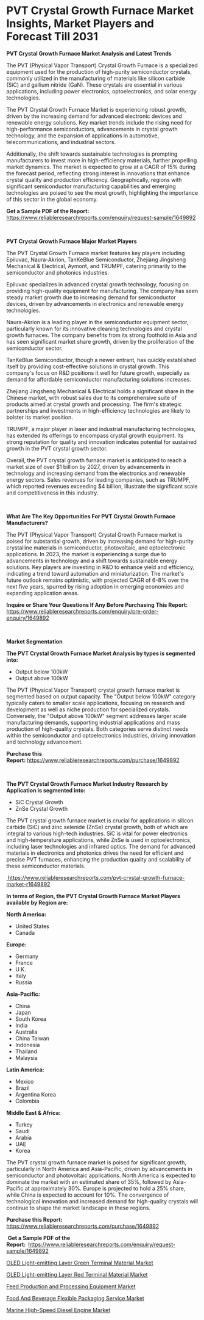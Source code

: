 <p><h1>PVT Crystal Growth Furnace Market Insights, Market Players and Forecast Till 2031</h1></p><p><strong>PVT Crystal Growth Furnace Market Analysis and Latest Trends</strong></p>
<p><p>The PVT (Physical Vapor Transport) Crystal Growth Furnace is a specialized equipment used for the production of high-purity semiconductor crystals, commonly utilized in the manufacturing of materials like silicon carbide (SiC) and gallium nitride (GaN). These crystals are essential in various applications, including power electronics, optoelectronics, and solar energy technologies. </p><p>The PVT Crystal Growth Furnace Market is experiencing robust growth, driven by the increasing demand for advanced electronic devices and renewable energy solutions. Key market trends include the rising need for high-performance semiconductors, advancements in crystal growth technology, and the expansion of applications in automotive, telecommunications, and industrial sectors. </p><p>Additionally, the shift towards sustainable technologies is prompting manufacturers to invest more in high-efficiency materials, further propelling market dynamics. The market is expected to grow at a CAGR of 15% during the forecast period, reflecting strong interest in innovations that enhance crystal quality and production efficiency. Geographically, regions with significant semiconductor manufacturing capabilities and emerging technologies are poised to see the most growth, highlighting the importance of this sector in the global economy.</p></p>
<p><strong>Get a Sample PDF of the Report:&nbsp;</strong> <a href="https://www.reliableresearchreports.com/enquiry/request-sample/1649892?utm_campaign=38&utm_medium=2&utm_source=Github&utm_content=ia&utm_term=08122024&utm_id=pvt-crystal-growth-furnace">https://www.reliableresearchreports.com/enquiry/request-sample/1649892</a></p>
<p>&nbsp;</p>
<p><strong>PVT Crystal Growth Furnace Major Market Players</strong></p>
<p><p>The PVT Crystal Growth Furnace market features key players including Epiluvac, Naura-Akrion, TanKeBlue Semiconductor, Zhejiang Jingsheng Mechanical & Electrical, Aymont, and TRUMPF, catering primarily to the semiconductor and photonics industries.</p><p>Epiluvac specializes in advanced crystal growth technology, focusing on providing high-quality equipment for manufacturing. The company has seen steady market growth due to increasing demand for semiconductor devices, driven by advancements in electronics and renewable energy technologies.</p><p>Naura-Akrion is a leading player in the semiconductor equipment sector, particularly known for its innovative cleaning technologies and crystal growth furnaces. The company benefits from its strong foothold in Asia and has seen significant market share growth, driven by the proliferation of the semiconductor sector.</p><p>TanKeBlue Semiconductor, though a newer entrant, has quickly established itself by providing cost-effective solutions in crystal growth. This company's focus on R&D positions it well for future growth, especially as demand for affordable semiconductor manufacturing solutions increases.</p><p>Zhejiang Jingsheng Mechanical & Electrical holds a significant share in the Chinese market, with robust sales due to its comprehensive suite of products aimed at crystal growth and processing. The firm's strategic partnerships and investments in high-efficiency technologies are likely to bolster its market position.</p><p>TRUMPF, a major player in laser and industrial manufacturing technologies, has extended its offerings to encompass crystal growth equipment. Its strong reputation for quality and innovation indicates potential for sustained growth in the PVT crystal growth sector.</p><p>Overall, the PVT crystal growth furnace market is anticipated to reach a market size of over $1 billion by 2027, driven by advancements in technology and increasing demand from the electronics and renewable energy sectors. Sales revenues for leading companies, such as TRUMPF, which reported revenues exceeding $4 billion, illustrate the significant scale and competitiveness in this industry.</p></p>
<p>&nbsp;</p>
<p><strong>What Are The Key Opportunities For PVT Crystal Growth Furnace Manufacturers?</strong></p>
<p><p>The PVT (Physical Vapor Transport) Crystal Growth Furnace market is poised for substantial growth, driven by increasing demand for high-purity crystalline materials in semiconductor, photovoltaic, and optoelectronic applications. In 2023, the market is experiencing a surge due to advancements in technology and a shift towards sustainable energy solutions. Key players are investing in R&D to enhance yield and efficiency, indicating a trend toward automation and miniaturization. The market's future outlook remains optimistic, with projected CAGR of 6-8% over the next five years, spurred by rising adoption in emerging economies and expanding application areas.</p></p>
<p><strong>Inquire or Share Your Questions If Any Before Purchasing This Report:</strong> <a href="https://www.reliableresearchreports.com/enquiry/pre-order-enquiry/1649892?utm_campaign=38&utm_medium=2&utm_source=Github&utm_content=ia&utm_term=08122024&utm_id=pvt-crystal-growth-furnace">https://www.reliableresearchreports.com/enquiry/pre-order-enquiry/1649892</a></p>
<p>&nbsp;</p>
<p><strong>Market Segmentation</strong></p>
<p><strong>The PVT Crystal Growth Furnace Market Analysis by types is segmented into:</strong></p>
<p><ul><li>Output below 100kW</li><li>Output above 100kW</li></ul></p>
<p><p>The PVT (Physical Vapor Transport) crystal growth furnace market is segmented based on output capacity. The "Output below 100kW" category typically caters to smaller scale applications, focusing on research and development as well as niche production for specialized crystals. Conversely, the "Output above 100kW" segment addresses larger scale manufacturing demands, supporting industrial applications and mass production of high-quality crystals. Both categories serve distinct needs within the semiconductor and optoelectronics industries, driving innovation and technology advancement.</p></p>
<p><strong>Purchase this Report:&nbsp;</strong><a href="https://www.reliableresearchreports.com/purchase/1649892?utm_campaign=38&utm_medium=2&utm_source=Github&utm_content=ia&utm_term=08122024&utm_id=pvt-crystal-growth-furnace">https://www.reliableresearchreports.com/purchase/1649892</a></p>
<p>&nbsp;</p>
<p><strong>The PVT Crystal Growth Furnace Market Industry Research by Application is segmented into:</strong></p>
<p><ul><li>SiC Crystal Growth</li><li>ZnSe Crystal Growth</li></ul></p>
<p><p>The PVT crystal growth furnace market is crucial for applications in silicon carbide (SiC) and zinc selenide (ZnSe) crystal growth, both of which are integral to various high-tech industries. SiC is vital for power electronics and high-temperature applications, while ZnSe is used in optoelectronics, including laser technologies and infrared optics. The demand for advanced materials in electronics and photonics drives the need for efficient and precise PVT furnaces, enhancing the production quality and scalability of these semiconductor materials.</p></p>
<p><a href="https://www.reliableresearchreports.com/pvt-crystal-growth-furnace-market-r1649892?utm_campaign=38&utm_medium=2&utm_source=Github&utm_content=ia&utm_term=08122024&utm_id=pvt-crystal-growth-furnace">&nbsp;https://www.reliableresearchreports.com/pvt-crystal-growth-furnace-market-r1649892</a></p>
<p><strong>In terms of Region, the PVT Crystal Growth Furnace Market Players available by Region are:</strong></p>
<p>
    <p> <strong> North America: </strong>
        <ul>
            <li>United States</li>
            <li>Canada</li>
        </ul>
        </p> 
    <p> <strong> Europe: </strong>
        <ul>
            <li>Germany</li>
            <li>France</li>
            <li>U.K.</li>
            <li>Italy</li>
            <li>Russia</li>
        </ul>
        </p> 
    <p> <strong> Asia-Pacific: </strong>
        <ul>
            <li>China</li>
            <li>Japan</li>
            <li>South Korea</li>
            <li>India</li>
            <li>Australia</li>
            <li>China Taiwan</li>
            <li>Indonesia</li>
            <li>Thailand</li>
            <li>Malaysia</li>
        </ul>
        </p> 
    <p> <strong> Latin America: </strong>
        <ul>
            <li>Mexico</li>
            <li>Brazil</li>
            <li>Argentina Korea</li>
            <li>Colombia</li>
        </ul>
        </p> 
    <p> <strong> Middle East & Africa: </strong>
        <ul>
            <li>Turkey</li>
            <li>Saudi</li>
            <li>Arabia</li>
            <li>UAE</li>
            <li>Korea</li>
        </ul>
    </p>
    </p>
<p><p>The PVT crystal growth furnace market is poised for significant growth, particularly in North America and Asia-Pacific, driven by advancements in semiconductor and photovoltaic applications. North America is expected to dominate the market with an estimated share of 35%, followed by Asia-Pacific at approximately 30%. Europe is projected to hold a 25% share, while China is expected to account for 10%. The convergence of technological innovation and increased demand for high-quality crystals will continue to shape the market landscape in these regions.</p></p>
<p><strong>Purchase this Report: </strong><a href="https://www.reliableresearchreports.com/purchase/1649892?utm_campaign=38&utm_medium=2&utm_source=Github&utm_content=ia&utm_term=08122024&utm_id=pvt-crystal-growth-furnace">https://www.reliableresearchreports.com/purchase/1649892</a></p>
<p>&nbsp;<strong>Get a Sample PDF of the Report:&nbsp;&nbsp;</strong><a href="https://www.reliableresearchreports.com/enquiry/request-sample/1649892?utm_campaign=38&utm_medium=2&utm_source=Github&utm_content=ia&utm_term=08122024&utm_id=pvt-crystal-growth-furnace">https://www.reliableresearchreports.com/enquiry/request-sample/1649892</a></p>
<p><strong></strong></p>
<p><p><a href="https://issuu.com/reportprime-2/docs/oled-light-emitting-layer-green-terminal-material-?utm_campaign=38&utm_medium=2&utm_source=Github&utm_content=ia&utm_term=08122024&utm_id=pvt-crystal-growth-furnace">OLED Light-emitting Layer Green Terminal Material Market</a></p><p><a href="https://issuu.com/reportprime-2/docs/oled-light-emitting-layer-red-terminal-material-ma?utm_campaign=38&utm_medium=2&utm_source=Github&utm_content=ia&utm_term=08122024&utm_id=pvt-crystal-growth-furnace">OLED Light-emitting Layer Red Terminal Material Market</a></p><p><a href="https://www.linkedin.com/pulse/feed-production-processing-equipment-market-size-growing-raw0c?utm_campaign=38&utm_medium=2&utm_source=Github&utm_content=ia&utm_term=08122024&utm_id=pvt-crystal-growth-furnace">Feed Production and Processing Equipment Market</a></p><p><a href="https://www.linkedin.com/pulse/the-sympatico-insight-9odme?utm_campaign=38&utm_medium=2&utm_source=Github&utm_content=ia&utm_term=08122024&utm_id=pvt-crystal-growth-furnace">Food And Beverage Flexible Packaging Service Market</a></p><p><a href="https://www.linkedin.com/pulse/analyzing-marine-high-speed-diesel-engine-market-8-6px2c?utm_campaign=38&utm_medium=2&utm_source=Github&utm_content=ia&utm_term=08122024&utm_id=pvt-crystal-growth-furnace">Marine High-Speed Diesel Engine Market</a></p></p>